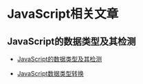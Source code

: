 # JavaScript相关文章

## JavaScript的数据类型及其检测

- [JavaScript的数据类型及其检测](./JavaScript的数据类型及其检测/JavaScript的数据类型及其检测.md)

- [JavaScript数据类型转换](./JavaScript数据类型转换/JavaScript数据类型转换.md)